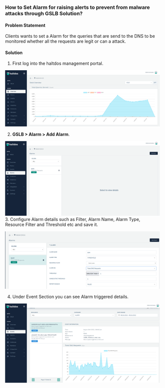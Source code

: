 ### **How to Set Alarm for raising alerts to prevent from malware attacks through GSLB Solution**?

#### **Problem Statement**

Clients wants to set a Alarm for the queries that are send to the DNS to be monitored whether all the requests are legit or can a attack.

#### **Solution**

1. First log into the haltdos management portal.

![](/img/gslb/kb/gslb9.1.png)

2. **GSLB > Alarm > Add Alarm**.

![](/img/gslb/kb/gslb9.2.png)
3. Configure Alarm details such as Filter, Alarm Name, Alarm Type, Resource Filter and Threshold etc and save it. 

![](/img/gslb/kb/gslb9.3.png)

4. Under Event Section you can see Alarm triggered details.

![](/img/gslb/kb/gslb9.4.png)